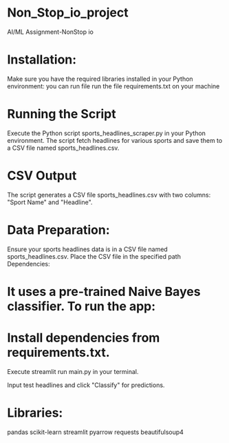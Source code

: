 # Non_Stop_io_project
AI/ML Assignment-NonStop io
# Installation:
Make sure you have the required libraries installed in your Python environment: you can run file run the file requirements.txt on your machine

# Running the Script
Execute the Python script sports_headlines_scraper.py in your Python environment. The script fetch headlines for various sports and save them to a CSV file named sports_headlines.csv.

# CSV Output
The script generates a CSV file sports_headlines.csv with two columns: "Sport Name" and "Headline".

# Data Preparation:
Ensure your sports headlines data is in a CSV file named sports_headlines.csv. Place the CSV file in the specified path Dependencies:

# It uses a pre-trained Naive Bayes classifier. To run the app:

# Install dependencies from requirements.txt.
Execute streamlit run main.py in your terminal.

Input test headlines and click "Classify" for predictions.

# Libraries:
pandas
scikit-learn
streamlit
pyarrow
requests
beautifulsoup4
